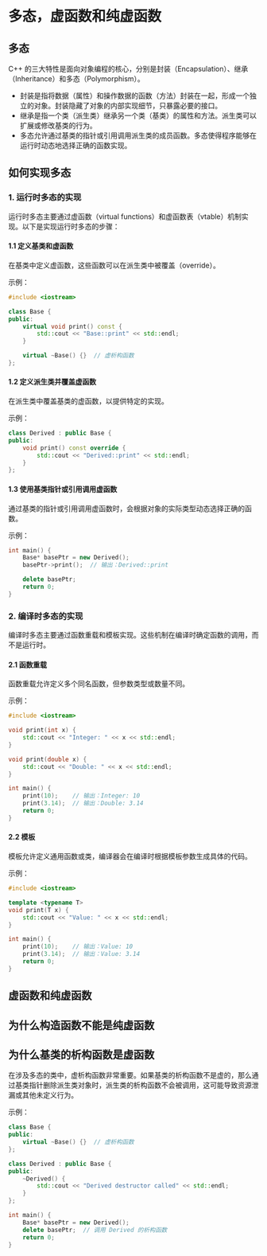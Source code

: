 # 多态，虚函数和纯虚函数

## 多态

C++ 的三大特性是面向对象编程的核心，分别是封装（Encapsulation）、继承（Inheritance）和多态（Polymorphism）。

+ 封装是指将数据（属性）和操作数据的函数（方法）封装在一起，形成一个独立的对象。封装隐藏了对象的内部实现细节，只暴露必要的接口。
+ 继承是指一个类（派生类）继承另一个类（基类）的属性和方法。派生类可以扩展或修改基类的行为。
+ 多态允许通过基类的指针或引用调用派生类的成员函数。多态使得程序能够在运行时动态地选择正确的函数实现。

## 如何实现多态

### 1. 运行时多态的实现

运行时多态主要通过虚函数（virtual functions）和虚函数表（vtable）机制实现。以下是实现运行时多态的步骤：

#### 1.1 定义基类和虚函数

在基类中定义虚函数，这些函数可以在派生类中被覆盖（override）。

示例：

```cpp
#include <iostream>

class Base {
public:
    virtual void print() const {
        std::cout << "Base::print" << std::endl;
    }

    virtual ~Base() {}  // 虚析构函数
};
```

#### 1.2 定义派生类并覆盖虚函数

在派生类中覆盖基类的虚函数，以提供特定的实现。

示例：

```cpp
class Derived : public Base {
public:
    void print() const override {
        std::cout << "Derived::print" << std::endl;
    }
};
```

#### 1.3 使用基类指针或引用调用虚函数

通过基类的指针或引用调用虚函数时，会根据对象的实际类型动态选择正确的函数。

示例：

```cpp
int main() {
    Base* basePtr = new Derived();
    basePtr->print();  // 输出：Derived::print

    delete basePtr;
    return 0;
}
```

### 2. 编译时多态的实现

编译时多态主要通过函数重载和模板实现。这些机制在编译时确定函数的调用，而不是运行时。

#### 2.1 函数重载

函数重载允许定义多个同名函数，但参数类型或数量不同。

示例：

```cpp
#include <iostream>

void print(int x) {
    std::cout << "Integer: " << x << std::endl;
}

void print(double x) {
    std::cout << "Double: " << x << std::endl;
}

int main() {
    print(10);    // 输出：Integer: 10
    print(3.14);  // 输出：Double: 3.14
    return 0;
}
```

#### 2.2 模板

模板允许定义通用函数或类，编译器会在编译时根据模板参数生成具体的代码。

示例：

```cpp
#include <iostream>

template <typename T>
void print(T x) {
    std::cout << "Value: " << x << std::endl;
}

int main() {
    print(10);    // 输出：Value: 10
    print(3.14);  // 输出：Value: 3.14
    return 0;
}
```

## 虚函数和纯虚函数

## 为什么构造函数不能是纯虚函数

## 为什么基类的析构函数是虚函数

在涉及多态的类中，虚析构函数非常重要。如果基类的析构函数不是虚的，那么通过基类指针删除派生类对象时，派生类的析构函数不会被调用，这可能导致资源泄漏或其他未定义行为。

示例：

```cpp
class Base {
public:
    virtual ~Base() {}  // 虚析构函数
};

class Derived : public Base {
public:
    ~Derived() {
        std::cout << "Derived destructor called" << std::endl;
    }
};

int main() {
    Base* basePtr = new Derived();
    delete basePtr;  // 调用 Derived 的析构函数
    return 0;
}
```
